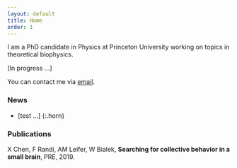 ```yaml
---
layout: default
title: Home
order: 1
---
```


I am a PhD candidate in Physics at Princeton University working on topics in theoretical biophysics.

[In progress ...]

You can contact me via [email](mailto:xiaowenc@princeton.edu).

### News

- [test ...]
{:.horn}

### Publications

X Chen, F Randi, AM Leifer, W Bialek, **Searching for collective behavior in a small brain**, PRE, 2019. [<i class="ai ai-doi"></i>](https://doi.org/10.1103/physreve.99.052418)

